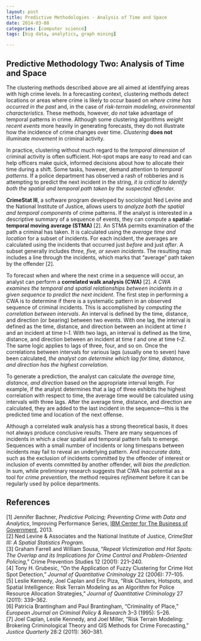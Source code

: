 ```yaml
---
layout: post
title: Predictive Methodologies - Analysis of Time and Space
date: 2014-03-08
categories: [computer science]
tags: [big data, analytics, graph mining]

---
```


Predictive Methodology Two: Analysis of Time and Space
---
The clustering methods described above are all aimed at identifying areas with high crime levels. In a forecasting context, clustering methods detect locations or areas where crime is likely to occur based on *where crime has occurred in the past* and, in the case of *risk-terrain modeling*, *environmental characteristics*. These methods, however, *do not* take advantage of temporal patterns in crime. Although some clustering algorithms *weight recent events* more heavily in generating forecasts, they do not illustrate how the incidence of crime changes over time. *Clustering* **does not** illuminate *movement* in criminal activity.
In practice, clustering without much regard to the *temporal dimension* of criminal activity is often sufficient. Hot-spot maps are easy to read and can help officers make quick, informed decisions about how to allocate their time during a shift. Some tasks, however, demand attention to *temporal patterns*. If a police department has observed a rash of robberies and is attempting to predict the next incident in the string, *it is critical to identify both the spatial and temporal path taken by the suspected offender.*
**CrimeStat III**, a software program developed by sociologist Ned Levine and the National Institute of Justice, allows users to *analyze both the spatial and temporal components* of crime patterns. If the analyst is interested in a descriptive summary of a sequence of events, they can compute a **spatial-temporal moving average (STMA)** [2]. An STMA permits examination of the path a criminal has taken. It is calculated using the *average time and location* for a subset of incidents. For each incident, the averages are calculated using the incidents that occurred just *before* and just *after*. A subset generally includes *three, five, or seven incidents*. The resulting map includes a line through the incidents, which marks that “average” path taken by the offender [2].
To forecast when and where the next crime in a sequence will occur, an analyst can perform a **correlated walk analysis (CWA)** [2]. *A CWA examines the temporal and spatial relationships between incidents in a given sequence to predict the next incident.* The first step in performing a CWA is to determine if there is a systematic pattern in an observed sequence of criminal incidents. This is accomplished by *computing the correlation between intervals*. An interval is defined by the time, distance, and direction (or bearing) between two events. With one lag, the interval is defined as the time, distance, and direction between an incident at time *t* and an incident at time *t–1*. With two lags, an interval is defined as the time, distance, and direction between an incident at time *t* and one at time *t–2*. The same logic applies to lags of three, four, and so on. Once the correlations between intervals for various lags (usually one to seven) have been calculated, *the analyst can determine which lag for time, distance, and direction has the highest correlation*.To generate a prediction, the analyst can calculate *the average time, distance, and direction* based on the appropriate interval length. For example, if the analyst determines that a lag of three exhibits the highest correlation with respect to time, the average time would be calculated using intervals with three lags. After the average time, distance, and direction are calculated, they are added to the last incident in the sequence—this is the predicted time and location of the next offense.Although a correlated walk analysis has a strong theoretical basis, it does not always produce conclusive results. There are many sequences of incidents in which a clear spatial and temporal pattern fails to emerge. Sequences with a small number of incidents or long timespans between incidents may fail to reveal an underlying pattern. And *inaccurate data*, such as the exclusion of incidents committed by the offender of interest or inclusion of events committed by another offender, will *bias the prediction*. In sum, while preliminary research suggests that CWA has potential as a tool for *crime prevention*, the method requires *refinement* before it can be regularly used by police departments.References
---
[1] Jennifer Bachner, *Predictive Policing; Preventing Crime with Data and Analytics*, Improving Performance Series, [IBM Center for The Business of Government](http://www.businessofgovernment.org), 2013.  
[2] Ned Levine & Associates and the National Institute of Justice, *CrimeStat III: A Spatial Statistics Program*.  
[3] Graham Farrell and William Sousa, “*Repeat Victimization and Hot Spots: The Overlap and its Implications for Crime Control andProblem-Oriented Policing*,” Crime Prevention Studies 12 (2001): 221–240.  
[4] Tony H. Grubesic, “On the Application of Fuzzy Clustering for Crime Hot Spot Detection,” *Journal of Quantitative Criminology* 22 (2006): 77–105.  
[5] Leslie Kennedy, Joel Caplan and Eric Piza, “Risk Clusters, Hotspots, and Spatial Intelligence: Risk Terrain Modeling as an Algorithm for Police Resource Allocation Strategies,” *Journal of Quantitative Criminology* 27 (2011): 339–362.  
[6] Patricia Brantingham and Paul Brantingham, “Criminality of Place,” *European Journal on Criminal Policy & Research* 3–3 (1995): 5–26.  
[7] Joel Caplan, Leslie Kennedy, and Joel Miller, “Risk Terrain Modeling: Brokering Criminological Theory and GIS Methods for Crime Forecasting,” *Justice Quarterly* 28:2 (2011): 360–381.